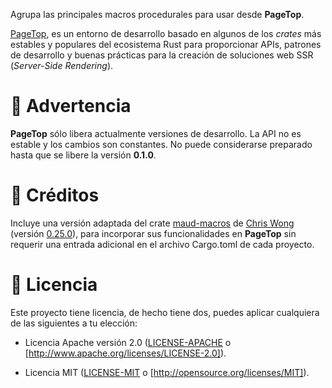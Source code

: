 Agrupa las principales macros procedurales para usar desde **PageTop**.

[PageTop](https://github.com/manuelcillero/pagetop/tree/main/pagetop), es un entorno de desarrollo
basado en algunos de los *crates* más estables y populares del ecosistema Rust para proporcionar
APIs, patrones de desarrollo y buenas prácticas para la creación de soluciones web SSR (*Server-Side
Rendering*).


# 🚧 Advertencia

**PageTop** sólo libera actualmente versiones de desarrollo. La API no es estable y los cambios son
constantes. No puede considerarse preparado hasta que se libere la versión **0.1.0**.


# 🔖 Créditos

Incluye una versión adaptada del crate [maud-macros](https://crates.io/crates/maud_macros) de
[Chris Wong](https://crates.io/users/lambda-fairy) (versión
[0.25.0](https://github.com/lambda-fairy/maud/tree/v0.25.0/maud_macros)), para incorporar sus
funcionalidades en **PageTop** sin requerir una entrada adicional en el archivo Cargo.toml de cada
proyecto.


# 📜 Licencia

Este proyecto tiene licencia, de hecho tiene dos, puedes aplicar cualquiera de las siguientes a tu
elección:

* Licencia Apache versión 2.0
  ([LICENSE-APACHE](https://github.com/manuelcillero/pagetop/blob/main/LICENSE-APACHE) o
  [http://www.apache.org/licenses/LICENSE-2.0]).

* Licencia MIT
  ([LICENSE-MIT](https://github.com/manuelcillero/pagetop/blob/main/LICENSE-MIT) o
  [http://opensource.org/licenses/MIT]).
